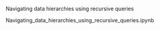 


Navigating data hierarchies using recursive queries


Navigating_data_hierarchies_using_recursive_queries.ipynb
